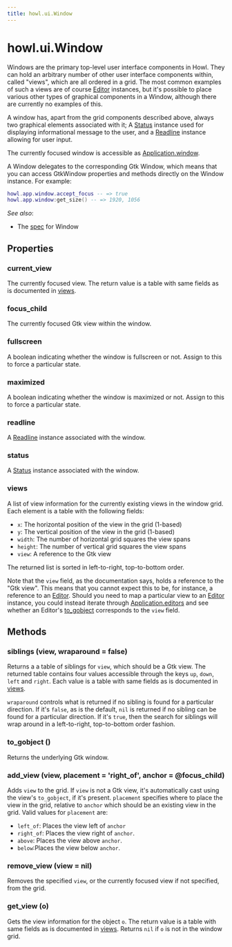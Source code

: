 ```yaml
---
title: howl.ui.Window
---
```


# howl.ui.Window

Windows are the primary top-level user interface components in Howl. They can
hold an arbitrary number of other user interface components within, called
"views", which are all ordered in a grid. The most common examples of such a
views are of course [Editor] instances, but it's possible to place various other
types of graphical components in a Window, although there are currently no
examples of this.

A window has, apart from the grid components described above, always two
graphical elements associated with it; A [Status] instance used for displaying
informational message to the user, and a [Readline] instance allowing for user
input.

The currently focused window is accessible as
[Application.window](../application.html#window).

A Window delegates to the corresponding Gtk Window, which means that you can
access GtkWindow properties and methods directly on the Window instance. For
example:

```lua
howl.app.window.accept_focus -- => true
howl.app.window:get_size() -- => 1920, 1056
```

_See also_:

- The [spec](../../spec/ui/window_spec.html) for Window

## Properties

### current_view

The currently focused view. The return value is a table with same fields as is
documented in [views](#views).

### focus_child

The currently focused Gtk view within the window.

### fullscreen

A boolean indicating whether the window is fullscreen or not. Assign to this to
force a particular state.

### maximized

A boolean indicating whether the window is maximized or not. Assign to this to
force a particular state.

### readline

A [Readline] instance associated with the window.

### status

A [Status] instance associated with the window.

### views

A list of view information for the currently existing views in the window grid.
Each element is a table with the following fields:

- `x`: The horizontal position of the view in the grid (1-based)
- `y`: The vertical position of the view in the grid (1-based)
- `width`: The number of horizontal grid squares the view spans
- `height`: The number of vertical grid squares the view spans
- `view`: A reference to the Gtk view

The returned list is sorted in left-to-right, top-to-bottom order.

Note that the `view` field, as the documentation says, holds a reference to the
"Gtk view". This means that you cannot expect this to be, for instance, a
reference to an [Editor]. Should you need to map a particular view to an
[Editor] instance, you could instead iterate through
[Application.editors](../application.html#editors) and see whether an Editor's
[to_gobject](editor.html#to_gobject) corresponds to the `view` field.

## Methods

### siblings (view, wraparound = false)

Returns a a table of siblings for `view`, which should be a Gtk view. The
returned table contains four values accessible through the keys `up`, `down`,
`left` and `right`. Each value is a table with same fields as is documented in
[views](#views).

`wraparound` controls what is returned if no sibling is found for a particular
direction. If it's `false`, as is the default, `nil` is returned if no sibling
can be found for a particular direction. If it's `true`, then the search for
siblings will wrap around in a left-to-right, top-to-bottom order fashion.

### to_gobject ()

Returns the underlying Gtk window.

### add_view (view, placement = 'right_of', anchor = @focus_child)

Adds `view` to the grid. If `view` is not a Gtk view, it's automatically cast
using the view's `to_gobject`, if it's present. `placement` specifies where to
place the view in the grid, relative to `anchor` which should be an existing
view in the grid. Valid values for `placement` are:

- `left_of`: Places the view left of `anchor`
- `right_of`: Places the view right of `anchor`.
- `above`: Places the view above `anchor`.
- `below`:Places the view below `anchor`.

### remove_view (view = nil)

Removes the specified `view`, or the currently focused view if not specified,
from the grid.

### get_view (o)

Gets the view information for the object `o`. The return value is a table with
same fields as is documented in [views](#views). Returns `nil` if `o` is not in
the window grid.

[Editor]: editor.html
[Status]: status.html
[Readline]: readline.html
